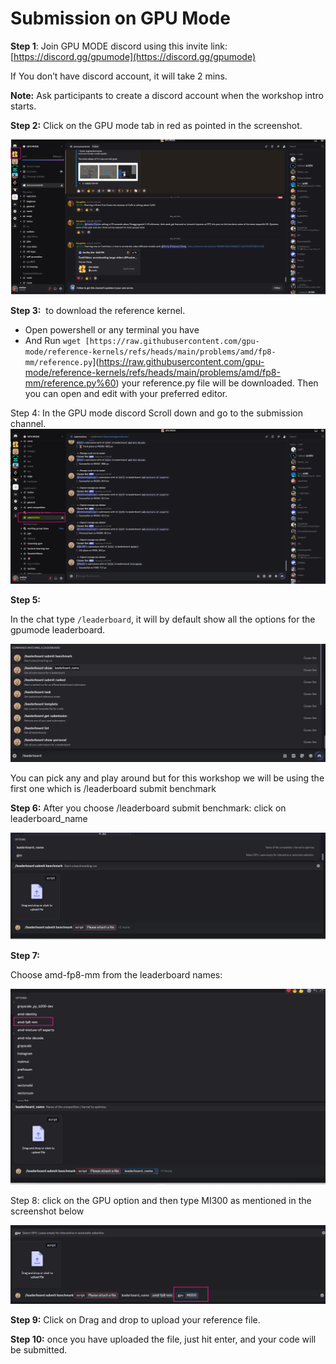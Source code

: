 # Submission on GPU Mode

**Step 1**: Join GPU MODE discord using this invite link: [https://discord.gg/gpumode](https://discord.gg/gpumode)

If You don’t have discord account, it will take 2 mins.

**Note:** Ask participants to create a discord account when the workshop intro starts.

**Step 2:** Click on the GPU mode tab in red as pointed in the screenshot.

![gpumode_1.png](images/gpumode_1.png)

**Step 3:**  to download the reference kernel.

- Open powershell or any terminal you have
- And Run `wget [https://raw.githubusercontent.com/gpu-mode/reference-kernels/refs/heads/main/problems/amd/fp8-mm/reference.py`](https://raw.githubusercontent.com/gpu-mode/reference-kernels/refs/heads/main/problems/amd/fp8-mm/reference.py%60) your reference.py file will be downloaded. Then you can open and edit with your preferred editor.

Step 4: In the GPU mode discord Scroll down and go to the submission channel. 
![gpumode_1.png](images/gpumode_2.png)

**Step 5:**

In the chat type `/leaderboard`, it will by default show all the options for the gpumode leaderboard.

![gpumode_1.png](images/gpumode_3.png)

You can pick any and play around but for this workshop we will be using the first one which is /leaderboard submit benchmark

**Step 6:** After you choose /leaderboard submit benchmark: click on leaderboard_name

![gpumode_1.png](images/gpumode_4.png)

**Step 7:**

Choose amd-fp8-mm from the leaderboard names:

![gpumode_1.png](images/gpumode_5.png)

Step 8: click on the GPU option and then type MI300 as mentioned in the screenshot below 

![gpumode_1.png](images/gpumode_6.png)

**Step 9:** Click on Drag and drop to upload your reference file.

**Step 10:** once you have uploaded the file, just hit enter, and your code will be submitted.